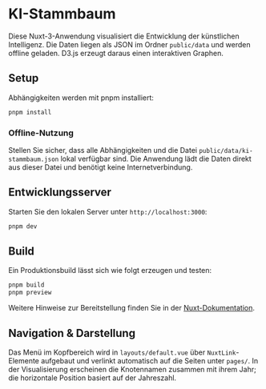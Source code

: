 # KI-Stammbaum

Diese Nuxt-3-Anwendung visualisiert die Entwicklung der künstlichen Intelligenz. 
Die Daten liegen als JSON im Ordner `public/data` und werden offline geladen. 
D3.js erzeugt daraus einen interaktiven Graphen.

## Setup

Abhängigkeiten werden mit pnpm installiert:

```bash
pnpm install
```

### Offline-Nutzung

Stellen Sie sicher, dass alle Abhängigkeiten und die Datei `public/data/ki-stammbaum.json`
lokal verfügbar sind. Die Anwendung lädt die Daten direkt aus dieser Datei und benötigt
keine Internetverbindung.

## Entwicklungsserver

Starten Sie den lokalen Server unter `http://localhost:3000`:

```bash
pnpm dev
```

## Build

Ein Produktionsbuild lässt sich wie folgt erzeugen und testen:

```bash
pnpm build
pnpm preview
```

Weitere Hinweise zur Bereitstellung finden Sie in der [Nuxt-Dokumentation](https://nuxt.com/docs/getting-started/deployment).

## Navigation & Darstellung

Das Menü im Kopfbereich wird in `layouts/default.vue` über `NuxtLink`-Elemente aufgebaut und verlinkt automatisch auf die Seiten unter `pages/`.
In der Visualisierung erscheinen die Knotennamen zusammen mit ihrem Jahr; die horizontale Position basiert auf der Jahreszahl.
